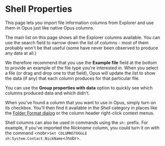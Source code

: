 # Shell Properties

This page lets you import file information columns from Explorer and use them in Opus just like native Opus columns.

The main list on this page shows all the Explorer columns available. You can use the search field to narrow down the list of columns - most of them probably won't be that useful (some have never been observed to produce any data at all.)

We therefore recommend that you use the **Example file** field at the bottom to provide an example of the file type you're interested in. When you select a file (or drag and drop one to that field), Opus will update the list to show the data (if any) that each column produces for that particular file.

You can use the **Group properties with data** option to quickly see which columns produced data and which didn't.

When you've found a column that you want to use in Opus, simply turn on its checkbox. You'll then find it available in the *Shell* category in places like the [Folder Format dialog](/Manual/basic_concepts/folder_options/README.md) or the column header right-click context menus.

Shell columns can also be used in commands using the `sh:` prefix. For example, if you've imported the *Nickname* column, you could turn it on with the command \<nobr\>`Set COLUMNSTOGGLE sh:System.Contact.NickName`\</nobr\>.
